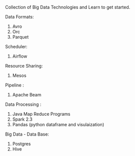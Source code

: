 Collection of Big Data Technologies and Learn to get started.

Data Formats:

1) Avro
2) Orc
3) Parquet

Scheduler:
1) Airflow

Resource Sharing:
1) Mesos

Pipeline :
1) Apache Beam

Data Processing :
1) Java Map Reduce Programs
2) Spark 2.3
3) Pandas (python dataframe and visulaization)

Big Data - Data Base:
1) Postgres
2) Hive




